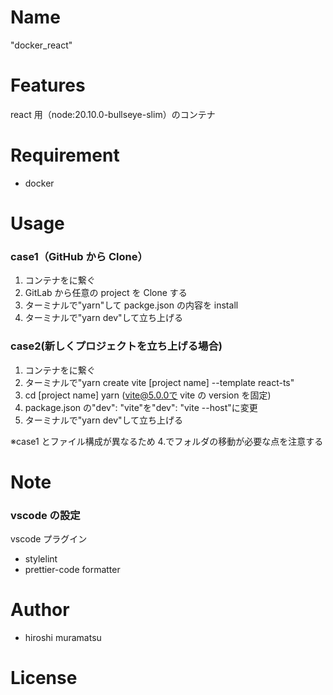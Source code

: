 # Name

"docker_react"

# Features

react 用（node:20.10.0-bullseye-slim）のコンテナ

# Requirement

- docker

# Usage

### case1（GitHub から Clone）

1. コンテナをに繋ぐ
2. GitLab から任意の project を Clone する
3. ターミナルで"yarn"して packge.json の内容を install
4. ターミナルで"yarn dev"して立ち上げる

### case2(新しくプロジェクトを立ち上げる場合)

1. コンテナをに繋ぐ
2. ターミナルで"yarn create vite [project name] --template react-ts"
3. cd [project name] yarn (vite@5.0.0で vite の version を固定)
4. package.json の"dev": "vite"を"dev": "vite --host"に変更
5. ターミナルで"yarn dev"して立ち上げる

※case1 とファイル構成が異なるため 4.でフォルダの移動が必要な点を注意する

# Note

### vscode の設定

vscode プラグイン

- stylelint
- prettier-code formatter

# Author

- hiroshi muramatsu

# License

